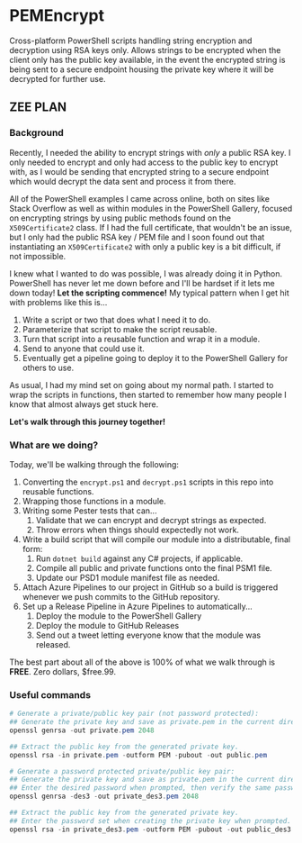 # PEMEncrypt

Cross-platform PowerShell scripts handling string encryption and decryption using RSA keys only. Allows strings to be encrypted when the client only has the public key available, in the event the encrypted string is being sent to a secure endpoint housing the private key where it will be decrypted for further use.


## ZEE PLAN

### Background

Recently, I needed the ability to encrypt strings with *only* a public RSA key. I only needed to encrypt and only had access to the public key to encrypt with, as I would be sending that encrypted string to a secure endpoint which would decrypt the data sent and process it from there.

All of the PowerShell examples I came across online, both on sites like Stack Overflow as well as within modules in the PowerShell Gallery, focused on encrypting strings by using public methods found on the `X509Certificate2` class. If I had the full certificate, that wouldn't be an issue, but I only had the public RSA key / PEM file and I soon found out that instantiating an `X509Certificate2` with only a public key is a bit difficult, if not impossible.

I knew what I wanted to do was possible, I was already doing it in Python. PowerShell has never let me down before and I'll be hardset if it lets me down today! **Let the scripting commence!** My typical pattern when I get hit with problems like this is...

1. Write a script or two that does what I need it to do.
2. Parameterize that script to make the script reusable.
3. Turn that script into a reusable function and wrap it in a module.
4. Send to anyone that could use it.
5. Eventually get a pipeline going to deploy it to the PowerShell Gallery for others to use.

As usual, I had my mind set on going about my normal path. I started to wrap the scripts in functions, then started to remember how many people I know that almost always get stuck here.

**Let's walk through this journey together!**

### What are we doing?

Today, we'll be walking through the following:

1. Converting the `encrypt.ps1` and `decrypt.ps1` scripts in this repo into reusable functions.
2. Wrapping those functions in a module.
3. Writing some Pester tests that can...
   1. Validate that we can encrypt and decrypt strings as expected.
   2. Throw errors when things should expectedly not work.
4. Write a build script that will compile our module into a distributable, final form:
   1. Run `dotnet build` against any C# projects, if applicable.
   2. Compile all public and private functions onto the final PSM1 file.
   3. Update our PSD1 module manifest file as needed.
5. Attach Azure Pipelines to our project in GitHub so a build is triggered whenever we push commits to the GitHub repository.
6. Set up a Release Pipeline in Azure Pipelines to automatically...
   1. Deploy the module to the PowerShell Gallery
   2. Deploy the module to GitHub Releases
   3. Send out a tweet letting everyone know that the module was released.

The best part about all of the above is 100% of what we walk through is **FREE**. Zero dollars, $free.99.

### Useful commands



```powershell
# Generate a private/public key pair (not password protected):
## Generate the private key and save as private.pem in the current directory.
openssl genrsa -out private.pem 2048

## Extract the public key from the generated private key.
openssl rsa -in private.pem -outform PEM -pubout -out public.pem

# Generate a password protected private/public key pair:
## Generate the private key and save as private.pem in the current directory.
## Enter the desired password when prompted, then verify the same password when prompted again.
openssl genrsa -des3 -out private_des3.pem 2048

## Extract the public key from the generated private key.
## Enter the password set when creating the private key when prompted.
openssl rsa -in private_des3.pem -outform PEM -pubout -out public_des3.pem
```
